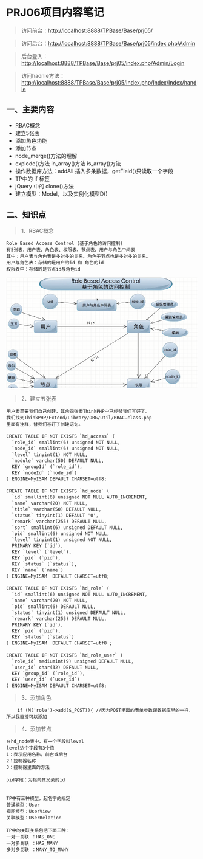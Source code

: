 # PRJ06项目内容笔记
> 访问前台：[http://localhost:8888/TPBase/Base/prj05/](http://localhost:8888/TPBase/Base/prj05/)

> 访问后台：[http://localhost:8888/TPBase/Base/prj05/index.php/Admin]()

> 后台登入：[http://localhost:8888/TPBase/Base/prj05/index.php/Admin/Login]()

> 访问hadnle方法：[http://localhost:8888/TPBase/Base/prj05/Index.php/Index/Index/handle]()


## 一、主要内容

* RBAC概念
* 建立5张表
* 添加角色功能
* 添加节点
* node_merge()方法的理解
* explode()方法 in_array()方法 is_array()方法
* 操作数据库方法：addAll 插入多条数据，getField()只读取一个字段
* TP中的 if 标签
* jQuery 中的 clone()方法
* 建立模型：Model，以及实例化模型D()

## 二、知识点
> 1、RBAC概念
	
	Role Based Access Control (基于角色的访问控制)
	有5张表，用户表、角色表、权限表、节点表、用户与角色中间表
	其中：用户表与角色表是多对多的关系、角色于节点也是多对多的关系。
	用户与角色表：存储的是用户的id 和 角色的id
	权限表中：存储的是节点id与角色id

![Image text](./Note/rbac.png)

> 2、建立五张表
	
	用户表需要我们自己创建，其余四张表ThinkPHP中已经替我们写好了。
	我们找到ThinkPHP/Extend/Library/ORG/Util/RBAC.class.php
	里面有注释，替我们写好了创建语句。
	
	CREATE TABLE IF NOT EXISTS `hd_access` (
	  `role_id` smallint(6) unsigned NOT NULL,
	  `node_id` smallint(6) unsigned NOT NULL,
	  `level` tinyint(1) NOT NULL,
	  `module` varchar(50) DEFAULT NULL,
	  KEY `groupId` (`role_id`),
	  KEY `nodeId` (`node_id`)
	) ENGINE=MyISAM DEFAULT CHARSET=utf8;
	
	CREATE TABLE IF NOT EXISTS `hd_node` (
	  `id` smallint(6) unsigned NOT NULL AUTO_INCREMENT,
	  `name` varchar(20) NOT NULL,
	  `title` varchar(50) DEFAULT NULL,
	  `status` tinyint(1) DEFAULT '0',
	  `remark` varchar(255) DEFAULT NULL,
	  `sort` smallint(6) unsigned DEFAULT NULL,
	  `pid` smallint(6) unsigned NOT NULL,
	  `level` tinyint(1) unsigned NOT NULL,
	  PRIMARY KEY (`id`),
	  KEY `level` (`level`),
	  KEY `pid` (`pid`),
	  KEY `status` (`status`),
	  KEY `name` (`name`)
	) ENGINE=MyISAM  DEFAULT CHARSET=utf8;
	
	CREATE TABLE IF NOT EXISTS `hd_role` (
	  `id` smallint(6) unsigned NOT NULL AUTO_INCREMENT,
	  `name` varchar(20) NOT NULL,
	  `pid` smallint(6) DEFAULT NULL,
	  `status` tinyint(1) unsigned DEFAULT NULL,
	  `remark` varchar(255) DEFAULT NULL,
	  PRIMARY KEY (`id`),
	  KEY `pid` (`pid`),
	  KEY `status` (`status`)
	) ENGINE=MyISAM  DEFAULT CHARSET=utf8 ;
	
	CREATE TABLE IF NOT EXISTS `hd_role_user` (
	  `role_id` mediumint(9) unsigned DEFAULT NULL,
	  `user_id` char(32) DEFAULT NULL,
	  KEY `group_id` (`role_id`),
	  KEY `user_id` (`user_id`)
	) ENGINE=MyISAM DEFAULT CHARSET=utf8;


> 3、添加角色

		if (M('role')->add($_POST)){ //因为POST里面的表单参数跟数据库里的一样，所以我直接可以添加

> 4、添加节点

	在hd_node表中，有一个字段叫level
	level这个字段有3个值
	1：表示应用名称，前台或后台
	2：控制器名称
	3：控制器里面的方法

	pid字段：为指向其父亲的id
	
	
	TP中有三种模型，起名字的规定
	普通模型：User
	视图模型：UserView
	关联模型：UserRelation

	TP中的关联关系包括下面三种：
	一对一关联 ：HAS_ONE
	一对多关联 ：HAS_MANY
	多对多关联 ：MANY_TO_MANY
	